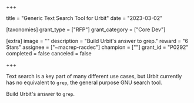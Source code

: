 +++

title = "Generic Text Search Tool for Urbit"
date = "2023-03-02"

[taxonomies]
grant_type = ["RFP"]
grant_category = ["Core Dev"]

[extra]
image = ""
description = "Build Urbit's answer to grep."
reward = "6 Stars"
assignee = ["~macrep-racdec"]
champion = [""]
grant_id = "P0292"
completed = false
canceled = false

+++

Text search is a key part of many different use cases, but Urbit currently has no equivalent to `grep`, the general purpose GNU search tool. 

Build Urbit's answer to `grep`.
